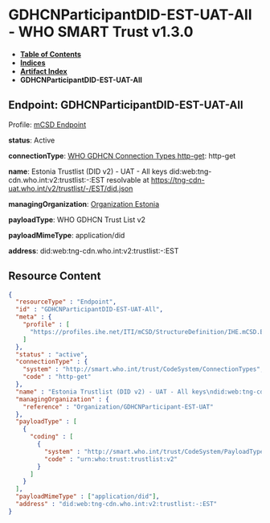 # GDHCNParticipantDID-EST-UAT-All - WHO SMART Trust v1.3.0

* [**Table of Contents**](toc.md)
* [**Indices**](indices.md)
* [**Artifact Index**](artifacts.md)
* **GDHCNParticipantDID-EST-UAT-All**

## Endpoint: GDHCNParticipantDID-EST-UAT-All

Profile: [mCSD Endpoint](https://profiles.ihe.net/ITI/mCSD/4.0.0/StructureDefinition-IHE.mCSD.Endpoint.html)

**status**: Active

**connectionType**: [WHO GDHCN Connection Types http-get](CodeSystem-ConnectionTypes.md#ConnectionTypes-http-get): http-get

**name**: Estonia Trustlist (DID v2) - UAT - All keys did:web:tng-cdn.who.int:v2:trustlist:-:EST resolvable at https://tng-cdn-uat.who.int/v2/trustlist/-/EST/did.json

**managingOrganization**: [Organization Estonia](Organization-GDHCNParticipant-EST-UAT.md)

**payloadType**: WHO GDHCN Trust List v2

**payloadMimeType**: application/did

**address**: did:web:tng-cdn.who.int:v2:trustlist:-:EST



## Resource Content

```json
{
  "resourceType" : "Endpoint",
  "id" : "GDHCNParticipantDID-EST-UAT-All",
  "meta" : {
    "profile" : [
      "https://profiles.ihe.net/ITI/mCSD/StructureDefinition/IHE.mCSD.Endpoint"
    ]
  },
  "status" : "active",
  "connectionType" : {
    "system" : "http://smart.who.int/trust/CodeSystem/ConnectionTypes",
    "code" : "http-get"
  },
  "name" : "Estonia Trustlist (DID v2) - UAT - All keys\ndid:web:tng-cdn.who.int:v2:trustlist:-:EST\nresolvable at https://tng-cdn-uat.who.int/v2/trustlist/-/EST/did.json",
  "managingOrganization" : {
    "reference" : "Organization/GDHCNParticipant-EST-UAT"
  },
  "payloadType" : [
    {
      "coding" : [
        {
          "system" : "http://smart.who.int/trust/CodeSystem/PayloadTypes",
          "code" : "urn:who:trust:trustlist:v2"
        }
      ]
    }
  ],
  "payloadMimeType" : ["application/did"],
  "address" : "did:web:tng-cdn.who.int:v2:trustlist:-:EST"
}

```
